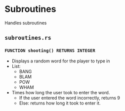 # Subroutines
Handles subroutines

## `subroutines.rs`

### `FUNCTION shooting() RETURNS INTEGER`
* Displays a random word for the player to type in
* List:
    * BANG
    * BLAM
    * POW
    * WHAM
* Times how long the user took to enter the word.
    * If the user entered the word incorrectly, returns 9
    * Else: returns how long it took to enter it.
